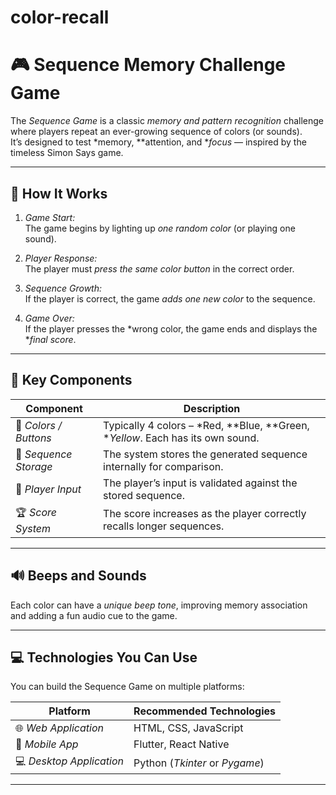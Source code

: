# color-recall
# 🎮 Sequence Memory Challenge Game

The *Sequence Game* is a classic *memory and pattern recognition* challenge where players repeat an ever-growing sequence of colors (or sounds).  
It’s designed to test *memory, **attention, and **focus* — inspired by the timeless Simon Says game.

---

## 🧠 How It Works

1. *Game Start:*  
   The game begins by lighting up *one random color* (or playing one sound).

2. *Player Response:*  
   The player must *press the same color button* in the correct order.

3. *Sequence Growth:*  
   If the player is correct, the game *adds one new color* to the sequence.

4. *Game Over:*  
   If the player presses the *wrong color, the game ends and displays the **final score*.

---

## 🧩 Key Components

| Component | Description |
|------------|--------------|
| 🎨 *Colors / Buttons* | Typically 4 colors – *Red, **Blue, **Green, **Yellow*. Each has its own sound. |
| 🧾 *Sequence Storage* | The system stores the generated sequence internally for comparison. |
| 🎯 *Player Input* | The player’s input is validated against the stored sequence. |
| 🏆 *Score System* | The score increases as the player correctly recalls longer sequences. |

---

## 🔊 Beeps and Sounds

Each color can have a *unique beep tone*, improving memory association and adding a fun audio cue to the game.

---

## 💻 Technologies You Can Use

You can build the Sequence Game on multiple platforms:

| Platform | Recommended Technologies |
|-----------|---------------------------|
| 🌐 *Web Application* | HTML, CSS, JavaScript |
| 📱 *Mobile App* | Flutter, React Native |
| 💻 *Desktop Application* | Python (*Tkinter* or *Pygame*) |

---
